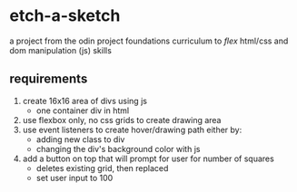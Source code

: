 # etch-a-sketch
a project from the odin project foundations curriculum to *flex* html/css and dom manipulation (js) skills

## requirements
1. create 16x16 area of divs using js
    - one container div in html
2. use flexbox only, no css grids to create drawing area
3. use event listeners to create hover/drawing path either by:
    - adding new class to div
    - changing the div's background color with js
4. add a button on top that will prompt for user for number of squares
    - deletes existing grid, then replaced
    - set user input to 100